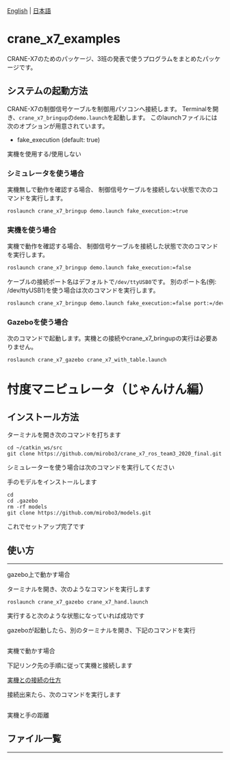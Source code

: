 [English](README.en.md) | [日本語](README.md)

# crane_x7_examples

CRANE-X7のためのパッケージ、3班の発表で使うプログラムをまとめたパッケージです。

## システムの起動方法

CRANE-X7の制御信号ケーブルを制御用パソコンへ接続します。
Terminalを開き、`crane_x7_bringup`の`demo.launch`を起動します。
このlaunchファイルには次のオプションが用意されています。

- fake_execution (default: true)

実機を使用する/使用しない

### シミュレータを使う場合

実機無しで動作を確認する場合、
制御信号ケーブルを接続しない状態で次のコマンドを実行します。

```sh
roslaunch crane_x7_bringup demo.launch fake_execution:=true
```

### 実機を使う場合

実機で動作を確認する場合、
制御信号ケーブルを接続した状態で次のコマンドを実行します。

```sh
roslaunch crane_x7_bringup demo.launch fake_execution:=false
```

ケーブルの接続ポート名はデフォルトで`/dev/ttyUSB0`です。
別のポート名(例: /dev/ttyUSB1)を使う場合は次のコマンドを実行します。

```sh
roslaunch crane_x7_bringup demo.launch fake_execution:=false port:=/dev/ttyUSB1
```

### Gazeboを使う場合

次のコマンドで起動します。実機との接続やcrane_x7_bringupの実行は必要ありません。

```sh
roslaunch crane_x7_gazebo crane_x7_with_table.launch
```

# 忖度マニピュレータ（じゃんけん編）

## インストール方法
ターミナルを開き次のコマンドを打ちます
~~~
cd ~/catkin_ws/src
git clone https://github.com/mirobo3/crane_x7_ros_team3_2020_final.git
~~~

シミュレーターを使う場合は次のコマンドを実行してください
  
手のモデルをインストールします
~~~
cd 
cd .gazebo
rm -rf models
git clone https://github.com/mirobo3/models.git
~~~
これでセットアップ完了です

## 使い方
--- 
gazebo上で動かす場合

ターミナルを開き、次のようなコマンドを実行します
~~~
roslaunch crane_x7_gazebo crane_x7_hand.launch
~~~
実行すると次のような状態になっていれば成功です


gazeboが起動したら、別のターミナルを開き、下記のコマンドを実行
~~~
~~~

実機で動かす場合

下記リンク先の手順に従って実機と接続します

[実機との接続の仕方](#実機を使う場合)

接続出来たら、次のコマンドを実行します
~~~
~~~
実機と手の距離

## ファイル一覧
--- 

